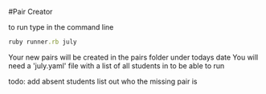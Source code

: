 #Pair Creator

to run type in the command line
```ruby
ruby runner.rb july
```

Your new pairs will be created in the pairs folder under todays date
You will need a 'july.yaml' file with a list of all students in to be able to run


todo:
 add absent students
 list out who the missing pair is
